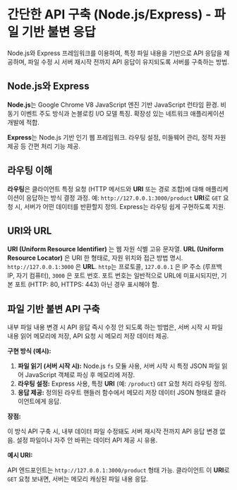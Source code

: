 # 간단한 API 구축 (Node.js/Express) - 파일 기반 불변 응답

Node.js와 Express 프레임워크를 이용하여, 특정 파일 내용을 기반으로 API 응답을 제공하며, 파일 수정 시 서버 재시작 전까지 API 응답이 유지되도록 서버를 구축하는 방법.

## Node.js와 Express

**Node.js**는 Google Chrome V8 JavaScript 엔진 기반 JavaScript 런타임 환경. 비동기 이벤트 주도 방식과 논블로킹 I/O 모델 특징. 확장성 있는 네트워크 애플리케이션 개발에 적합.

**Express**는 Node.js 기반 인기 웹 프레임워크. 라우팅 설정, 미들웨어 관리, 정적 자원 제공 등 간편 처리 기능 제공.

## 라우팅 이해

**라우팅**은 클라이언트 특정 요청 (HTTP 메서드와 **URI** 또는 경로 조합)에 대해 애플리케이션이 응답하는 방식 결정 과정. 예: `http://127.0.0.1:3000/product` **URI**로 `GET` 요청 시, 서버가 어떤 데이터를 반환할지 정의. Express는 라우팅 쉽게 구현하도록 지원.

## URI와 URL

**URI (Uniform Resource Identifier)** 는 웹 자원 식별 고유 문자열. **URL (Uniform Resource Locator)** 은 URI 한 형태로, 자원 위치와 접근 방법 명시. `http://127.0.0.1:3000` 은 **URL**. `http`는 프로토콜, `127.0.0.1` 은 IP 주소 (루프백 IP, 자기 컴퓨터), `3000` 은 포트 번호. 포트 번호는 일반적으로 URL에 미표시되지만, 기본 포트 (HTTP: 80, HTTPS: 443) 아닌 경우 표시해야 함.

## 파일 기반 불변 API 구축

내부 파일 내용 변경 시 API 응답 즉시 수정 안 되도록 하는 방법은, 서버 시작 시 파일 내용 읽어 메모리에 저장, API 요청 시 메모리 저장 데이터 제공.

**구현 방식 (예시):**

1.  **파일 읽기 (서버 시작 시):** Node.js `fs` 모듈 사용, 서버 시작 시 특정 JSON 파일 읽어 JavaScript 객체로 파싱 후 메모리에 저장.
2.  **라우팅 설정:** Express 사용, 특정 **URI** (예: `/product`) `GET` 요청 처리 라우팅 정의.
3.  **응답 제공:** 정의된 라우트 핸들러 함수에서 메모리 저장 데이터 JSON 형태로 클라이언트에게 응답.

**장점:**

이 방식 API 구축 시, 내부 데이터 파일 수정돼도 서버 재시작 전까지 API 응답 변경 없음. 설정 파일이나 자주 안 바뀌는 데이터 API 제공 시 유용.

**예시 URI:**

API 엔드포인트는 `http://127.0.0.1:3000/product` 형태 가능. 클라이언트 이 **URI**로 `GET` 요청 보내면, 서버는 메모리 캐싱된 파일 내용 응답.
